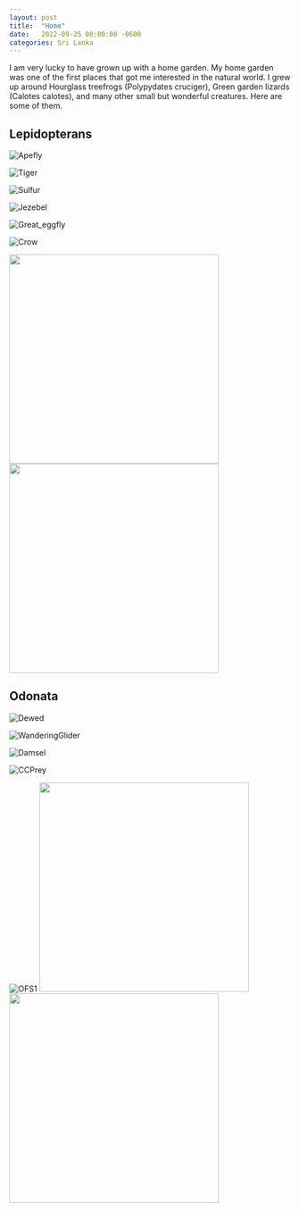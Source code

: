 ```yaml
---
layout: post
title:  "Home"
date:   2022-09-25 00:00:00 -0600
categories: Sri Lanka
---
```

I am very lucky to have grown up with a home garden. 
My home garden was one of the first places that got me interested in the natural world. 
I grew up around Hourglass treefrogs (Polypydates cruciger), Green garden lizards (Calotes calotes), and many other small but wonderful creatures. 
Here are some of them. 

 
## Lepidopterans

![Apefly](/assets/Home/Apefly.jpg)

![Tiger](/assets/Home/Tiger.jpg)

![Sulfur](/assets/Home/Sulfur.jpg)

![Jezebel](/assets/Home/Jezebel.jpg)

![Great_eggfly](/assets/Home/Great_eggfly.jpg)

![Crow](/assets/Home/Crow.jpg)

<img src="/assets/Home/Parotid1.jpg"  width="375" height="375">  <img src="/assets/Home/Parotid2.jpg"  width="375" height="375">


## Odonata

![Dewed](/assets/Home/Dewed.jpg)

![WanderingGlider](/assets/Home/WanderingGlider.jpg)

![Damsel](/assets/Home/Damsel.jpg)

![CCPrey](/assets/Home/CCPrey.jpg)

![OFS1](/assets/Home/OFS1.jpg)
<img src="/assets/Home/OFS2.jpg"  width="375" height="375">  <img src="/assets/Home/OFS3.jpg"  width="375" height="375">